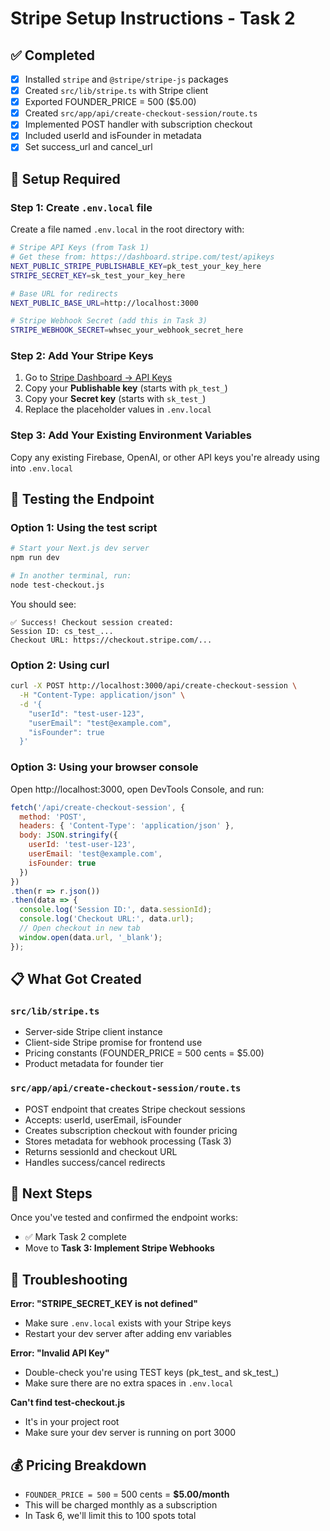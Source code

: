 # Stripe Setup Instructions - Task 2

## ✅ Completed

- [x] Installed `stripe` and `@stripe/stripe-js` packages
- [x] Created `src/lib/stripe.ts` with Stripe client
- [x] Exported FOUNDER_PRICE = 500 ($5.00)
- [x] Created `src/app/api/create-checkout-session/route.ts`
- [x] Implemented POST handler with subscription checkout
- [x] Included userId and isFounder in metadata
- [x] Set success_url and cancel_url

## 🔧 Setup Required

### Step 1: Create `.env.local` file

Create a file named `.env.local` in the root directory with:

```bash
# Stripe API Keys (from Task 1)
# Get these from: https://dashboard.stripe.com/test/apikeys
NEXT_PUBLIC_STRIPE_PUBLISHABLE_KEY=pk_test_your_key_here
STRIPE_SECRET_KEY=sk_test_your_key_here

# Base URL for redirects
NEXT_PUBLIC_BASE_URL=http://localhost:3000

# Stripe Webhook Secret (add this in Task 3)
STRIPE_WEBHOOK_SECRET=whsec_your_webhook_secret_here
```

### Step 2: Add Your Stripe Keys

1. Go to [Stripe Dashboard → API Keys](https://dashboard.stripe.com/test/apikeys)
2. Copy your **Publishable key** (starts with `pk_test_`)
3. Copy your **Secret key** (starts with `sk_test_`)
4. Replace the placeholder values in `.env.local`

### Step 3: Add Your Existing Environment Variables

Copy any existing Firebase, OpenAI, or other API keys you're already using into `.env.local`

## 🧪 Testing the Endpoint

### Option 1: Using the test script

```bash
# Start your Next.js dev server
npm run dev

# In another terminal, run:
node test-checkout.js
```

You should see:
```
✅ Success! Checkout session created:
Session ID: cs_test_...
Checkout URL: https://checkout.stripe.com/...
```

### Option 2: Using curl

```bash
curl -X POST http://localhost:3000/api/create-checkout-session \
  -H "Content-Type: application/json" \
  -d '{
    "userId": "test-user-123",
    "userEmail": "test@example.com",
    "isFounder": true
  }'
```

### Option 3: Using your browser console

Open http://localhost:3000, open DevTools Console, and run:

```javascript
fetch('/api/create-checkout-session', {
  method: 'POST',
  headers: { 'Content-Type': 'application/json' },
  body: JSON.stringify({
    userId: 'test-user-123',
    userEmail: 'test@example.com',
    isFounder: true
  })
})
.then(r => r.json())
.then(data => {
  console.log('Session ID:', data.sessionId);
  console.log('Checkout URL:', data.url);
  // Open checkout in new tab
  window.open(data.url, '_blank');
});
```

## 📋 What Got Created

### `src/lib/stripe.ts`
- Server-side Stripe client instance
- Client-side Stripe promise for frontend use
- Pricing constants (FOUNDER_PRICE = 500 cents = $5.00)
- Product metadata for founder tier

### `src/app/api/create-checkout-session/route.ts`
- POST endpoint that creates Stripe checkout sessions
- Accepts: userId, userEmail, isFounder
- Creates subscription checkout with founder pricing
- Stores metadata for webhook processing (Task 3)
- Returns sessionId and checkout URL
- Handles success/cancel redirects

## 🎯 Next Steps

Once you've tested and confirmed the endpoint works:
- ✅ Mark Task 2 complete
- Move to **Task 3: Implement Stripe Webhooks**

## 🐛 Troubleshooting

**Error: "STRIPE_SECRET_KEY is not defined"**
- Make sure `.env.local` exists with your Stripe keys
- Restart your dev server after adding env variables

**Error: "Invalid API Key"**
- Double-check you're using TEST keys (pk_test_ and sk_test_)
- Make sure there are no extra spaces in `.env.local`

**Can't find test-checkout.js**
- It's in your project root
- Make sure your dev server is running on port 3000

## 💰 Pricing Breakdown

- `FOUNDER_PRICE = 500` = 500 cents = **$5.00/month**
- This will be charged monthly as a subscription
- In Task 6, we'll limit this to 100 spots total


